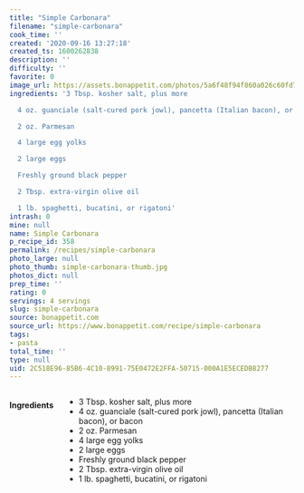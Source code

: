 ```yaml
---
title: "Simple Carbonara"
filename: "simple-carbonara"
cook_time: ''
created: '2020-09-16 13:27:18'
created_ts: 1600262838
description: ''
difficulty: ''
favorite: 0
image_url: https://assets.bonappetit.com/photos/5a6f48f94f860a026c60fd71/3:2/w_1880,c_limit/pasta-carbonara.jpg
ingredients: '3 Tbsp. kosher salt, plus more

  4 oz. guanciale (salt-cured pork jowl), pancetta (Italian bacon), or bacon

  2 oz. Parmesan

  4 large egg yolks

  2 large eggs

  Freshly ground black pepper

  2 Tbsp. extra-virgin olive oil

  1 lb. spaghetti, bucatini, or rigatoni'
intrash: 0
mine: null
name: Simple Carbonara
p_recipe_id: 358
permalink: /recipes/simple-carbonara
photo_large: null
photo_thumb: simple-carbonara-thumb.jpg
photos_dict: null
prep_time: ''
rating: 0
servings: 4 servings
slug: simple-carbonara
source: bonappetit.com
source_url: https://www.bonappetit.com/recipe/simple-carbonara
tags:
- pasta
total_time: ''
type: null
uid: 2C518E96-85B6-4C10-8991-75E0472E2FFA-50715-000A1E5ECEDB8277
---
```

<div class="large-8 medium-7 columns" id="writeup">	</div><!-- #writeup -->
</div><!-- #row-one -->
<div class="row" id="row-two">	<div class="medium-4 small-5 columns" id="ingredients"><h4>Ingredients</h4><div class="box box-ingredients content"><ul>
<li>3 Tbsp. kosher salt, plus more</li>
<li>4 oz. guanciale (salt-cured pork jowl), pancetta (Italian bacon), or bacon</li>
<li>2 oz. Parmesan</li>
<li>4 large egg yolks</li>
<li>2 large eggs</li>
<li>Freshly ground black pepper</li>
<li>2 Tbsp. extra-virgin olive oil</li>
<li>1 lb. spaghetti, bucatini, or rigatoni</li>
</ul>
</div>	</div>	<div class="medium-6 small-7 columns" id="directions">	</div>